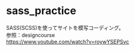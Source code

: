 # sass_practice
SASS(SCSS)を使ってサイトを模写コーディング。
<br>
参照：designcourse
<br>
https://www.youtube.com/watch?v=roywYSEPSvc
